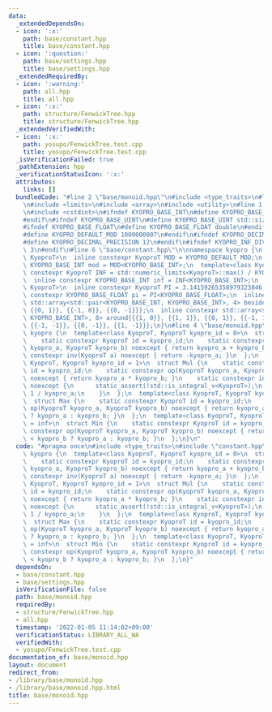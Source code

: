 ```yaml
---
data:
  _extendedDependsOn:
  - icon: ':x:'
    path: base/constant.hpp
    title: base/constant.hpp
  - icon: ':question:'
    path: base/settings.hpp
    title: base/settings.hpp
  _extendedRequiredBy:
  - icon: ':warning:'
    path: all.hpp
    title: all.hpp
  - icon: ':x:'
    path: structure/FenwickTree.hpp
    title: structure/FenwickTree.hpp
  _extendedVerifiedWith:
  - icon: ':x:'
    path: yosupo/FenwickTree.test.cpp
    title: yosupo/FenwickTree.test.cpp
  _isVerificationFailed: true
  _pathExtension: hpp
  _verificationStatusIcon: ':x:'
  attributes:
    links: []
  bundledCode: "#line 2 \"base/monoid.hpp\"\n#include <type_traits>\n#line 2 \"base/constant.hpp\"\
    \n#include <limits>\n#include <array>\n#include <utility>\n#line 1 \"base/settings.hpp\"\
    \n#include <cstdint>\n#ifndef KYOPRO_BASE_INT\n#define KYOPRO_BASE_INT std::int64_t\n\
    #endif\n#ifndef KYOPRO_BASE_UINT\n#define KYOPRO_BASE_UINT std::size_t\n#endif\n\
    #ifndef KYOPRO_BASE_FLOAT\n#define KYOPRO_BASE_FLOAT double\n#endif\n#ifndef KYOPRO_DEFAULT_MOD\n\
    #define KYOPRO_DEFAULT_MOD 1000000007\n#endif\n#ifndef KYOPRO_DECIMAL_PRECISION\n\
    #define KYOPRO_DECIMAL_PRECISION 12\n#endif\n#ifndef KYOPRO_INF_DIV\n#define KYOPRO_INF_DIV\
    \ 3\n#endif\n#line 6 \"base/constant.hpp\"\n\nnamespace kyopro {\n  template<class\
    \ KyoproT>\n  inline constexpr KyoproT MOD = KYOPRO_DEFAULT_MOD;\n  inline constexpr\
    \ KYOPRO_BASE_INT mod = MOD<KYOPRO_BASE_INT>;\n  template<class KyoproT>\n  inline\
    \ constexpr KyoproT INF = std::numeric_limits<KyoproT>::max() / KYOPRO_INF_DIV;\n\
    \  inline constexpr KYOPRO_BASE_INT inf = INF<KYOPRO_BASE_INT>;\n  template<class\
    \ KyoproT>\n  inline constexpr KyoproT PI = 3.14159265358979323846;\n  inline\
    \ constexpr KYOPRO_BASE_FLOAT pi = PI<KYOPRO_BASE_FLOAT>;\n  inline constexpr\
    \ std::array<std::pair<KYOPRO_BASE_INT, KYOPRO_BASE_INT>, 4> beside{{{1, 0}},\
    \ {{0, 1}}, {{-1, 0}}, {{0, -1}}};\n  inline constexpr std::array<std::pair<KYOPRO_BASE_INT,\
    \ KYOPRO_BASE_INT>, 8> around{{{1, 0}}, {{1, 1}}, {{0, 1}}, {{-1, 1}}, {{-1, 0}},\
    \ {{-1, -1}}, {{0, -1}}, {{1, -1}}};\n}\n#line 4 \"base/monoid.hpp\"\n\nnamespace\
    \ kyopro {\n  template<class KyoproT, KyoproT kyopro_id = 0>\n  struct Plus {\n\
    \    static constexpr KyoproT id = kyopro_id;\n    static constexpr op(KyoproT\
    \ kyopro_a, KyoproT kyopro_b) noexcept { return kyopro_a + kyopro_b; }\n    static\
    \ constexpr inv(KyoproT a) noexcept { return -kyopro_a; }\n  };\n  template<class\
    \ KyoproT, KyoproT kyopro_id = 1>\n  struct Mul {\n    static constexpr KyoproT\
    \ id = kyopro_id;\n    static constexpr op(KyoproT kyopro_a, KyoproT kyopro_b)\
    \ noexcept { return kyopro_a * kyopro_b; }\n    static constexpr inv(KyoproT a)\
    \ noexcept {\n      static_assert(!std::is_integral_v<KyoproT>);\n      return\
    \ 1 / kyopro_a;\n    }\n  };\n  template<class KyoproT, KyoproT kyopro_id = -inf>\n\
    \  struct Max {\n    static constexpr KyoproT id = kyopro_id;\n    static constexpr\
    \ op(KyoproT kyopro_a, KyoproT kyopro_b) noexcept { return kyopro_a > kyopro_b\
    \ ? kyopro_a : kyopro_b; }\n  };\n  template<class KyoproT, KyoproT kyopro_id\
    \ = inf>\n  struct Min {\n    static constexpr KyoproT id = kyopro_id;\n    static\
    \ constexpr op(KyoproT kyopro_a, KyoproT kyopro_b) noexcept { return kyopro_a\
    \ < kyopro_b ? kyopro_a : kyopro_b; }\n  };\n}\n"
  code: "#pragma once\n#include <type_traits>\n#include \"constant.hpp\"\n\nnamespace\
    \ kyopro {\n  template<class KyoproT, KyoproT kyopro_id = 0>\n  struct Plus {\n\
    \    static constexpr KyoproT id = kyopro_id;\n    static constexpr op(KyoproT\
    \ kyopro_a, KyoproT kyopro_b) noexcept { return kyopro_a + kyopro_b; }\n    static\
    \ constexpr inv(KyoproT a) noexcept { return -kyopro_a; }\n  };\n  template<class\
    \ KyoproT, KyoproT kyopro_id = 1>\n  struct Mul {\n    static constexpr KyoproT\
    \ id = kyopro_id;\n    static constexpr op(KyoproT kyopro_a, KyoproT kyopro_b)\
    \ noexcept { return kyopro_a * kyopro_b; }\n    static constexpr inv(KyoproT a)\
    \ noexcept {\n      static_assert(!std::is_integral_v<KyoproT>);\n      return\
    \ 1 / kyopro_a;\n    }\n  };\n  template<class KyoproT, KyoproT kyopro_id = -inf>\n\
    \  struct Max {\n    static constexpr KyoproT id = kyopro_id;\n    static constexpr\
    \ op(KyoproT kyopro_a, KyoproT kyopro_b) noexcept { return kyopro_a > kyopro_b\
    \ ? kyopro_a : kyopro_b; }\n  };\n  template<class KyoproT, KyoproT kyopro_id\
    \ = inf>\n  struct Min {\n    static constexpr KyoproT id = kyopro_id;\n    static\
    \ constexpr op(KyoproT kyopro_a, KyoproT kyopro_b) noexcept { return kyopro_a\
    \ < kyopro_b ? kyopro_a : kyopro_b; }\n  };\n}"
  dependsOn:
  - base/constant.hpp
  - base/settings.hpp
  isVerificationFile: false
  path: base/monoid.hpp
  requiredBy:
  - structure/FenwickTree.hpp
  - all.hpp
  timestamp: '2022-01-05 11:14:02+09:00'
  verificationStatus: LIBRARY_ALL_WA
  verifiedWith:
  - yosupo/FenwickTree.test.cpp
documentation_of: base/monoid.hpp
layout: document
redirect_from:
- /library/base/monoid.hpp
- /library/base/monoid.hpp.html
title: base/monoid.hpp
---
```

